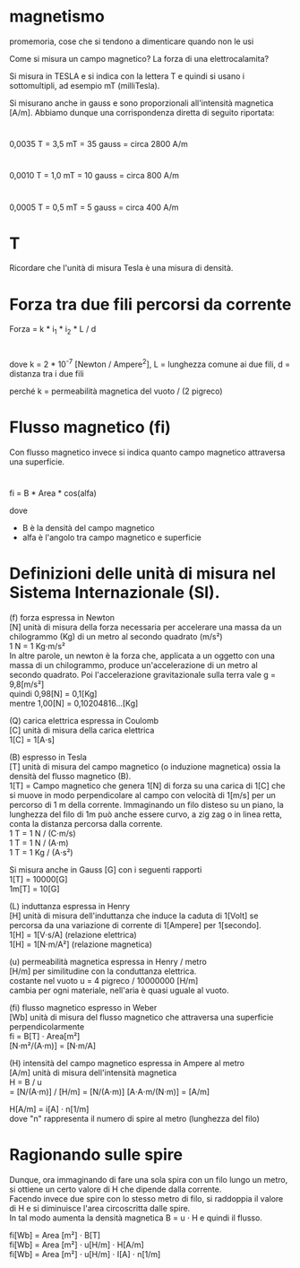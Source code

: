 # magnetismo
promemoria, cose che si tendono a dimenticare quando non le usi


Come si misura un campo magnetico?
La forza di una elettrocalamita?

Si misura in TESLA e si indica con la lettera T e quindi si usano i sottomultipli, ad esempio mT (milliTesla).

Si misurano anche in gauss e sono proporzionali all'intensità magnetica [A/m].
Abbiamo dunque una corrispondenza diretta di seguito riportata:
#
0,0035 T = 3,5 mT = 35 gauss = circa 2800 A/m
#
0,0010 T = 1,0 mT = 10 gauss = circa 800 A/m
#
0,0005 T = 0,5 mT =  5 gauss = circa 400 A/m

# T
Ricordare che l'unità di misura Tesla è una misura di densità.


# Forza tra due fili percorsi da corrente
Forza = k * i<sub>1</sub> * i<sub>2</sub> * L / d
#
dove k = 2 * 10<sup>-7</sup> [Newton / Ampere<sup>2</sup>], L = lunghezza comune ai due fili, d = distanza tra i due fili

perché k = permeabilità magnetica del vuoto / (2 pigreco)



# Flusso magnetico (fi)
Con flusso magnetico invece si indica quanto campo magnetico attraversa una superficie.
#
fi = B * Area * cos(alfa)

dove
 - B è la densità del campo magnetico
 - alfa è l'angolo tra campo magnetico e superficie

#
# Definizioni delle unità di misura nel Sistema Internazionale (SI).


(f) forza espressa in Newton<br>
[N] unità di misura della forza 
necessaria per accelerare una massa da un chilogrammo (Kg)
di un metro al secondo quadrato (m/s²)
<br>1 N = 1 Kg⋅m/s²
<br>
In altre parole, un newton è la forza che, applicata a un oggetto con una
massa di un chilogrammo, produce un'accelerazione di un metro al secondo quadrato.
Poi l'accelerazione gravitazionale sulla terra vale g = 9,8[m/s²]
<br>quindi 0,98[N] = 0,1[Kg]
<br>mentre 1,00[N] = 0,10204816...[Kg]

(Q) carica elettrica espressa in Coulomb<br>
[C] unità di misura della carica elettrica
<br> 1[C] = 1[A⋅s]

(B) espresso in Tesla<br>
[T] unità di misura del campo magnetico (o induzione magnetica) ossia
la densità del flusso magnetico (B).
<br> 1[T] = Campo magnetico che genera 1[N] di forza su una carica di 1[C] che si muove in
modo perpendicolare al campo con velocità di 1[m/s] per un percorso di 1 m della corrente.
Immaginando un filo disteso su un piano, la lunghezza del filo di 1m può anche essere
curvo, a zig zag o in linea retta, conta la distanza percorsa dalla corrente.
<br> 1 T = 1 N / (C⋅m/s)
<br> 1 T = 1 N / (A⋅m)
<br> 1 T = 1 Kg / (A⋅s²)

Si misura anche in Gauss [G] con i seguenti rapporti
<br> 1[T] = 10000[G]
<br> 1m[T] = 10[G]

(L) induttanza espressa in Henry<br>
[H] unità di misura dell'induttanza che induce la caduta di 1[Volt] se percorsa
da una variazione di corrente di 1[Ampere] per 1[secondo].
<br> 1[H] = 1[V⋅s/A]   (relazione elettrica)
<br> 1[H] = 1[N⋅m/A²]  (relazione magnetica)


(u) permeabilità magnetica espressa in Henry / metro<br>
[H/m] per similitudine con la conduttanza elettrica.
<br> costante nel vuoto u = 4 pigreco / 10000000 [H/m]
<br> cambia per ogni materiale, nell'aria è quasi uguale al vuoto.


(fi) flusso magnetico espresso in Weber<br>
[Wb] unità di misura del flusso magnetico che attraversa una superficie perpendicolarmente
<br> fi = B[T] ⋅ Area[m²]
<br>     [N⋅m²/(A⋅m)] = [N⋅m/A]

(H) intensità del campo magnetico espressa in Ampere al metro<br>
[A/m] unità di misura dell'intensità magnetica
<br> H =    B      /   u
<br>   = [N/(A⋅m)] / [H/m] = [N/(A⋅m)] [A⋅A⋅m/(N⋅m)] = [A/m]

H[A/m] = i[A] ⋅ n[1/m]
<br>dove "n" rappresenta il numero di spire al metro (lunghezza del filo)
#
# Ragionando sulle spire
Dunque, ora immaginando di fare una sola spira con un filo lungo un metro,
si ottiene un certo valore di H che dipende dalla corrente.
<br>Facendo invece due spire con lo stesso metro di filo, si raddoppia il
valore di H e si diminuisce l'area circoscritta dalle spire.
<br>In tal modo aumenta la densità magnetica B = u ⋅ H e quindi il flusso.

fi[Wb] = Area [m²] ⋅ B[T] <br>
fi[Wb] = Area [m²] ⋅ u[H/m] ⋅ H[A/m] <br> 
fi[Wb] = Area [m²] ⋅ u[H/m] ⋅ I[A] ⋅ n[1/m] <br> 



